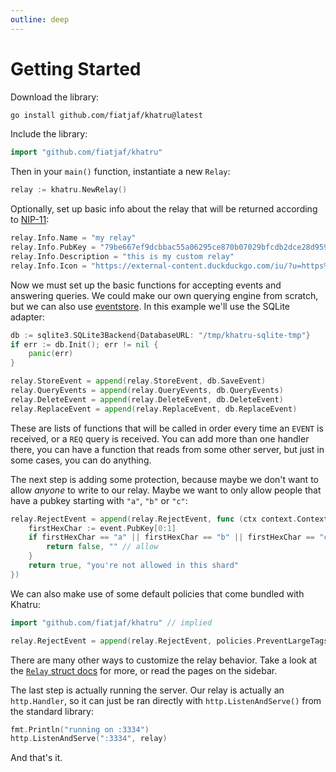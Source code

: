 ```yaml
---
outline: deep
---
```


# Getting Started

Download the library:

```bash
go install github.com/fiatjaf/khatru@latest
```

Include the library:

```go
import "github.com/fiatjaf/khatru"
```

Then in your `main()` function, instantiate a new `Relay`:

```go
relay := khatru.NewRelay()
```

Optionally, set up basic info about the relay that will be returned according to [NIP-11](https://nips.nostr.com/11):

```go
relay.Info.Name = "my relay"
relay.Info.PubKey = "79be667ef9dcbbac55a06295ce870b07029bfcdb2dce28d959f2815b16f81798"
relay.Info.Description = "this is my custom relay"
relay.Info.Icon = "https://external-content.duckduckgo.com/iu/?u=https%3A%2F%2Fliquipedia.net%2Fcommons%2Fimages%2F3%2F35%2FSCProbe.jpg&f=1&nofb=1&ipt=0cbbfef25bce41da63d910e86c3c343e6c3b9d63194ca9755351bb7c2efa3359&ipo=images"
```

Now we must set up the basic functions for accepting events and answering queries. We could make our own querying engine from scratch, but we can also use [eventstore](https://github.com/fiatjaf/eventstore). In this example we'll use the SQLite adapter:

```go
db := sqlite3.SQLite3Backend{DatabaseURL: "/tmp/khatru-sqlite-tmp"}
if err := db.Init(); err != nil {
	panic(err)
}

relay.StoreEvent = append(relay.StoreEvent, db.SaveEvent)
relay.QueryEvents = append(relay.QueryEvents, db.QueryEvents)
relay.DeleteEvent = append(relay.DeleteEvent, db.DeleteEvent)
relay.ReplaceEvent = append(relay.ReplaceEvent, db.ReplaceEvent)
```

These are lists of functions that will be called in order every time an `EVENT` is received, or a `REQ` query is received. You can add more than one handler there, you can have a function that reads from some other server, but just in some cases, you can do anything.

The next step is adding some protection, because maybe we don't want to allow _anyone_ to write to our relay. Maybe we want to only allow people that have a pubkey starting with `"a"`, `"b"` or `"c"`:

```go
relay.RejectEvent = append(relay.RejectEvent, func (ctx context.Context, event *nostr.Event) (reject bool, msg string) {
	firstHexChar := event.PubKey[0:1]
	if firstHexChar == "a" || firstHexChar == "b" || firstHexChar == "c" {
		return false, "" // allow
	}
	return true, "you're not allowed in this shard"
})
```

We can also make use of some default policies that come bundled with Khatru:

```go
import "github.com/fiatjaf/khatru" // implied

relay.RejectEvent = append(relay.RejectEvent, policies.PreventLargeTags(120), policies.PreventTimestampsInThePast(time.Hour * 2), policies.PreventTimestampsInTheFuture(time.Minute * 30))
```

There are many other ways to customize the relay behavior. Take a look at the [`Relay` struct docs](https://pkg.go.dev/github.com/fiatjaf/khatru#Relay) for more, or read the pages on the sidebar.

The last step is actually running the server. Our relay is actually an `http.Handler`, so it can just be ran directly with `http.ListenAndServe()` from the standard library:

```go
fmt.Println("running on :3334")
http.ListenAndServe(":3334", relay)
```

And that's it.
